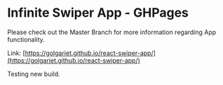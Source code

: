 # Infinite Swiper App - GHPages

Please check out the Master Branch for more information regarding App functionality.

Link: [https://golgariet.github.io/react-swiper-app/](https://golgariet.github.io/react-swiper-app/)

Testing new build.
